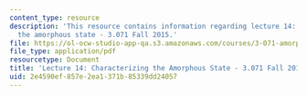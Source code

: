 ```yaml
---
content_type: resource
description: 'This resource contains information regarding lecture 14: Characterizing
  the amorphous state - 3.071 Fall 2015.'
file: https://ol-ocw-studio-app-qa.s3.amazonaws.com/courses/3-071-amorphous-materials-fall-2015/2e4590ef857e2ea1371b85339dd24057_MIT3_071F15_Lecture14.pdf
file_type: application/pdf
resourcetype: Document
title: 'Lecture 14: Characterizing the Amorphous State - 3.071 Fall 2015'
uid: 2e4590ef-857e-2ea1-371b-85339dd24057
---
```

